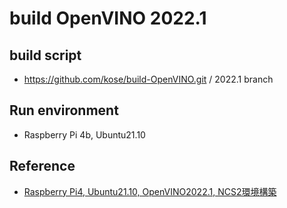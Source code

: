 # build OpenVINO 2022.1

## build script

- https://github.com/kose/build-OpenVINO.git  / 2022.1 branch

## Run environment

- Raspberry Pi 4b, Ubuntu21.10

## Reference

- [Raspberry Pi4, Ubuntu21.10, OpenVINO2022.1, NCS2環境構築](https://qiita.com/kose3/items/06ba015e01257f9c1491)
